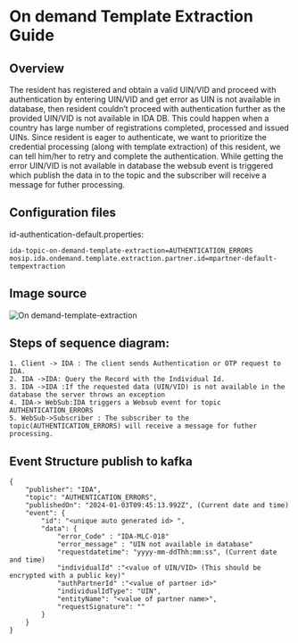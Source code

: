 # On demand Template Extraction Guide

## Overview
The resident has registered and obtain a valid UIN/VID and proceed with authentication by entering UIN/VID and get error as UIN is not available in database, then resident couldn’t proceed with authentication further as the provided UIN/VID is not available in IDA DB.
This could happen when a country has large number of registrations completed, processed and issued UINs.
Since resident is eager to authenticate, we want to prioritize the credential processing (along with template extraction) of this resident, we can tell him/her to retry and complete the authentication.
While getting the error UIN/VID is not available in database the websub event is triggered which publish the data in to the topic and the subscriber will receive a message for futher processing.

## Configuration files
id-authentication-default.properties: 
```
ida-topic-on-demand-template-extraction=AUTHENTICATION_ERRORS
mosip.ida.ondemand.template.extraction.partner.id=mpartner-default-tempextraction

```

## Image source

![On demand-template-extraction](https://github.com/mosip/id-authentication/blob/release-1.2.0.2/docs/images/On_demand_template_extraction.png)

## Steps of sequence diagram:
```
1. Client -> IDA : The client sends Authentication or OTP request to IDA.
2. IDA ->IDA: Query the Record with the Individual Id.
3. IDA ->IDA :If the requested data (UIN/VID) is not available in the database the server throws an exception
4. IDA-> WebSub:IDA triggers a Websub event for topic AUTHENTICATION_ERRORS
5. WebSub->Subscriber : The subscriber to the topic(AUTHENTICATION_ERRORS) will receive a message for futher processing.

```
## Event Structure publish to kafka
```
{
	"publisher": "IDA",
	"topic": "AUTHENTICATION_ERRORS",
	"publishedOn": "2024-01-03T09:45:13.992Z", (Current date and time)
	"event": {
		"id": "<unique auto generated id> ",
		"data": {
			"error_Code" : "IDA-MLC-018"
			"error_message" : "UIN not available in database"
			"requestdatetime": "yyyy-mm-ddThh:mm:ss", (Current date and time)
			"individualId" :"<value of UIN/VID> (This should be encrypted with a public key)"
			"authPartnerId" :"<value of partner id>" 
			"individualIdType": "UIN",
			"entityName": "<value of partner name>",
			"requestSignature": ""
		}
	}
}
```